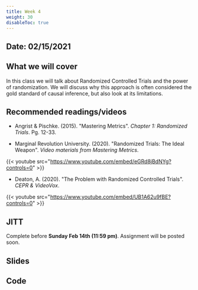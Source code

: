 ```yaml
---
title: Week 4
weight: 30
disableToc: true
---
```


## Date: 02/15/2021

## What we will cover

In this class we will talk about Randomized Controlled Trials and the power of randomization. We will discuss why this approach is often considered the gold standard of causal inference, but also look at its limitations.

## Recommended readings/videos

- Angrist & Pischke. (2015). "Mastering Metrics". *Chapter 1: Randomized Trials*. Pg. 12-33. 

- Marginal Revolution University. (2020). "Randomized Trials: The Ideal Weapon". *Video materials from Mastering Metrics*.

{{< youtube src="https://www.youtube.com/embed/eGRd8jBdNYg?controls=0" >}}

- Deaton, A. (2020). "The Problem with Randomized Controlled Trials". *CEPR & VideoVox*.

{{< youtube src="https://www.youtube.com/embed/UB1A62u9fBE?controls=0" >}}

## JITT

Complete before **Sunday Feb 14th (11:59 pm)**. Assignment will be posted soon.

## Slides

<!-- You can find the first slides for the class [here](https://sta235.netlify.app/Classes/Week3/1_PotentialOutcomes/sp2021_sta235_5_PotentialOutcomes.html):

{{< slides src="https://sta235.netlify.app/Classes/Week3/1_PotentialOutcomes/sp2021_sta235_5_PotentialOutcomes.html" >}} -->

## Code

<!-- [Here](https://github.com/maibennett/sta235/blob/main/exampleSite/content/Classes/Week3/1_PotentialOutcomes/code/sp2021_sta235_5_PO.R) is the R code we will review in class, with some additional data and questions. -->